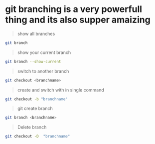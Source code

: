 # git branching is a very powerfull thing and its also supper amaizing

> show all branches

```bash
git branch
```

> show your current branch
```bash
git branch --show-current
```

> switch to another branch
```bash
git checkout <branchname>
```

> create and switch with in single command
```bash
git checkout -b "branchname"
```

> git create branch
```bash
git branch <branchname>
```

> Delete branch
```bash
git checkout -D  "branchname"
```


